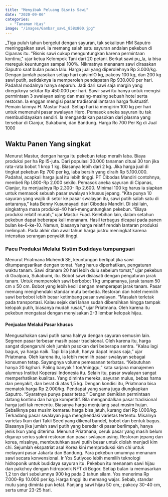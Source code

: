 ```yaml
---
title: "Menyibak Peluang Bisnis Sawi"
date: "2020-09-06"
categories: 
  - "Tanaman Hias"
image: "/images/Gambar_sawi_858x800.jpg"
---
```


_Tiga puluh tahun bergelut dengan sayuran, tak sekalipun HM Saputro meninggalkan sawi. Ia memang salah satu sayuran andalan pekebun di Cipanas itu. "Bisnis sawi cukup menguntungkan karena permintaan kontinu," ujar ketua Kelompok Tani dari 20 petani. Berkat sawi pu_la, ia bisa mereguk keuntungan sampai 100%. Nikmatnya menanam sawi dirasakan Saputro saat bulan puasa lalu. Harga jual yang diperolehnya Rp 3.000/kg. Dengan jumlah pasokan setiap hari caisimlO kg, pakcoy 100 kg, dan 200 kg sawi putih, setidaknya ia memperoleh pendapatan Rp 930.000 per hari. Padahal modalnya hanya separuh. Jadi dari sawi saja margin yang direguknya sekitar Rp 450.000 per hari. Sawi-sawi itu hanya untuk mengisi permintaan 3 swalayan asing dan masing-masing sebuah hotel serta restoran. Ia enggan mengisi pasar tradisonal lantaran harga fluktuatif. Pemain lainnya H. Mastur Fuad. Setiap hari ia mengirim 100 kg per hari untuk memenuhi pasar swalayan Hero. Pemasok aneka sayuran itu tak membudidayakan sendiri. Ia mengandalkan pasokan dari plasma yang tersebar di Cianjur, Sukabumi, dan Bandung. Harga Ro 700 Per Kg di Jual 1000

## Waktu Panen Yang singkat

Menurut Mastur, dengan harga itu pekebun tetap meraih laba. Biaya produksi per ha Rp l5-juta. Dari populasi 30.000 tanaman dituai 30 ton jika rata-rata bobot 1 krop 1 kg. Biasanya lebih dari 2 kg. Jika harga jual di tingkat pekebun Rp 700 per kg, laba bersih yang diraih Rp 5.100.000. Padahal, acapkali harga jual itu lebih tinggi. PT Cibodas Mandiri contohnya, membeli Rp l.800-Rp 2.000 sekilo. Pemasok aneka sayuran di Cipanas, Cianjur, itu menjualnya Rp 2.300- Rp 2.600. Minimal 100 kg harus ia siapkan untuk memasok sebuah pasar swalayan khusus jepang. “Kita punya 10 sayuran yang wajib di setor ke pasar swalayan itu, sawi putih salah satu di antaranya,” kata Benny Kusumayadi dari Cibodas Mandiri. Di sisi lain, singkatnya masa produksi-40 hari-menguntungkan pekebun. “Biaya produksi relatif murah,” ujar Mastur Fuad. Kelebihan lain, dalam setahun pekebun dapat beberapa kali menanam. Hasil terbagus dicapai pada panen bulan ke-6-ke-10. Namun, biasanya harga relatif rendah lantaran produksi melimpah. Pada akhir dan awal tahun harga justru meningkat karena intensitas serangan penyakit tinggi.

### Pacu Produksi Melalui Sistim Budidaya tumpangsari

Menurut Priatmana Muhendi SE, keuntungan berlipat jika sawi ditumpangsarikan dengan tomat. Yang harus diperhatikan, pengaturan waktu tanam. Sawi ditanam 20 hari lebih dulu sebelum tomat,” ujar pekebun di Goalpara, Sukabumi, itu. Bobot sawi disiasati dengan pengaturan jarak tanam. Untuk memperoleh sawi berbobot 1 kg umpamanya, jarak tanam 50 cm x 50 cm. Bobot yang lebih kecil dengan memperapat jarak tanam. Pasar memang menghendaki standar mutu berbeda. Restoran dan hotel memilih sawi berbobot lebih besar ketimbang pasar swalayan. “Masalah terletak pada transportasi. Kalau sejak dari lahan sudah dibersihkan hingga tampak kelopak putih, biasanya mudah rusak,” ujar Priatmana. Oleh karena itu pekebun mengatasi dengan menyisakan 2-3 lembar kelopak hijau.

#### Penjualan Melalui Pasar khusus

Mengusahakan sawi putih sama halnya dengan sayuran semusim lain. Segmen pasar terbesar masih pasar tradisional. Oleh karena itu, harga sangat dipengaruhi oleh jumlah pasokan dari beberapa sentra. “Kalau lagi bagus, ya harga naik. Tapi bila jatuh, hanya dapat impas saja,” ujar Priatmana. Oleh karena itu, ia lebih memilih pasar swalayan sebagai konsumen tetap. Sayangnya volume pemesanan terbatas. “Kebutuhan hanya 20 kg/hari. Paling banyak 1 ton/minggu,” kata sarjana manajemen alumnus Institut Koperasi Indonesia itu. Selain itu, pasar swalayan sangat memperhatikan kualitas. Yang diminta mereka, sayuran mulus, bebas hama dan penyakit, dan berat di atas 1,5 kg. Dengan kondisi itu, Priatmana bisa mematok harga Rp 2.000/kg. Pendapat yang sama juga diungkapkan Saputro. “Syaratnya punya pasar tetap.” Dengan demikian permintaan datang kontinu dan harga kompetitif. Bila mengandalkan pasar tradisional harga jadi tak menentu. Biasanya harga menjulang saat musim hujan. Sebaliknya pas musim kemarau harga bisa jatuh, kurang dari Rp l.000/kg. Terkadang pasar swalayan juga menghendaki varietas tertentu. Misalnya varietas Ikun dari Takii Seed yang dikenal bandel, bobot dan bentuk bagus. Biasanya jika jumlah sawi putih yang beredar di pasar berlimpah, hanya jenis Ikun yang diterima. Menurut Priatmana, ceruk pasar yang masih belum digarap serius yakni restoran dan pasar swlayan asing. Restoran jepang dan korea, misalnya, membutuhkan sawi putih besar untuk diolah menjadi kim chi. Sejumlah ekspatriat asal Korea kini memproduksi kim chi untuk melayani pasar Jakarta dan Bandung. Para pekebun umumnya menanam sawi secara konvensional. Ir Yos Sutiyoso lebih memilih teknologi hidroponik untuk budidaya sayuran itu. Pekebun itu menanam sawi hijau dan pakchoy dengan hidroponik NFT di Bogor. Setiap bulan ia memasarkan 1,2 ton dari sebelumnya 900 kg pada 2 tahun silam. Yos menerima Rp 7.000-Rp 10.000 per kg. Harga tinggi itu memang wajar. Sebab, standar mutu yang diminta pun ketat. Panjang sawi hijau 50 cm,; pakcoy 30-40 cm, serta umur 23-25 hari.
